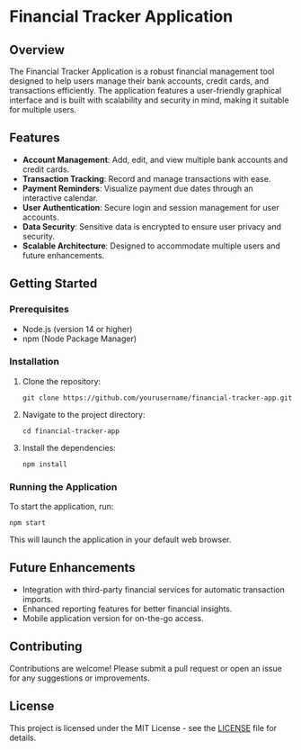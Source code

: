 # Financial Tracker Application

## Overview
The Financial Tracker Application is a robust financial management tool designed to help users manage their bank accounts, credit cards, and transactions efficiently. The application features a user-friendly graphical interface and is built with scalability and security in mind, making it suitable for multiple users.

## Features
- **Account Management**: Add, edit, and view multiple bank accounts and credit cards.
- **Transaction Tracking**: Record and manage transactions with ease.
- **Payment Reminders**: Visualize payment due dates through an interactive calendar.
- **User Authentication**: Secure login and session management for user accounts.
- **Data Security**: Sensitive data is encrypted to ensure user privacy and security.
- **Scalable Architecture**: Designed to accommodate multiple users and future enhancements.

## Getting Started

### Prerequisites
- Node.js (version 14 or higher)
- npm (Node Package Manager)

### Installation
1. Clone the repository:
   ```
   git clone https://github.com/yourusername/financial-tracker-app.git
   ```
2. Navigate to the project directory:
   ```
   cd financial-tracker-app
   ```
3. Install the dependencies:
   ```
   npm install
   ```

### Running the Application
To start the application, run:
```
npm start
```
This will launch the application in your default web browser.

## Future Enhancements
- Integration with third-party financial services for automatic transaction imports.
- Enhanced reporting features for better financial insights.
- Mobile application version for on-the-go access.

## Contributing
Contributions are welcome! Please submit a pull request or open an issue for any suggestions or improvements.

## License
This project is licensed under the MIT License - see the [LICENSE](LICENSE) file for details.